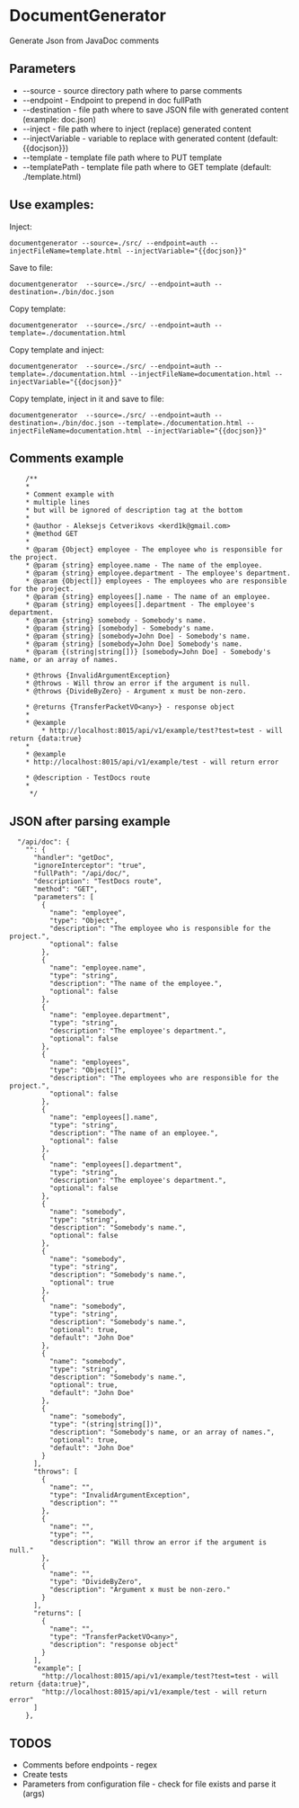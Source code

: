 # DocumentGenerator

Generate Json from JavaDoc comments

## Parameters

-   --source - source directory path where to parse comments
-   --endpoint - Endpoint to prepend in doc fullPath
-   --destination - file path where to save JSON file with generated content (example: doc.json)
-   --inject - file path where to inject (replace) generated content
-   --injectVariable - variable to replace with generated content (default: {{docjson}})
-   --template - template file path where to PUT template
-   --templatePath - template file path where to GET template (default: ./template.html)

## Use examples:

Inject:

`documentgenerator --source=./src/ --endpoint=auth --injectFileName=template.html --injectVariable="{{docjson}}"`

Save to file:

`documentgenerator  --source=./src/ --endpoint=auth --destination=./bin/doc.json`

Copy template:

`documentgenerator  --source=./src/ --endpoint=auth --template=./documentation.html`

Copy template and inject:

`documentgenerator  --source=./src/ --endpoint=auth --template=./documentation.html --injectFileName=documentation.html --injectVariable="{{docjson}}"`

Copy template, inject in it and save to file:

`documentgenerator  --source=./src/ --endpoint=auth --destination=./bin/doc.json --template=./documentation.html --injectFileName=documentation.html --injectVariable="{{docjson}}"`

## Comments example

```
	/**
    *
    * Comment example with
    * multiple lines
    * but will be ignored of description tag at the bottom
    *
    * @author - Aleksejs Cetverikovs <kerd1k@gmail.com>
    * @method GET
    *
    * @param {Object} employee - The employee who is responsible for the project.
    * @param {string} employee.name - The name of the employee.
    * @param {string} employee.department - The employee's department.
    * @param {Object[]} employees - The employees who are responsible for the project.
    * @param {string} employees[].name - The name of an employee.
    * @param {string} employees[].department - The employee's department.
    * @param {string} somebody - Somebody's name.
    * @param {string} [somebody] - Somebody's name.
    * @param {string} [somebody=John Doe] - Somebody's name.
    * @param {string} [somebody=John Doe] Somebody's name.
    * @param {(string|string[])} [somebody=John Doe] - Somebody's name, or an array of names.

    * @throws {InvalidArgumentException}
    * @throws - Will throw an error if the argument is null.
    * @throws {DivideByZero} - Argument x must be non-zero.

    * @returns {TransferPacketVO<any>} - response object
    *
    * @example
		* http://localhost:8015/api/v1/example/test?test=test - will return {data:true}
    *
    * @example
    * http://localhost:8015/api/v1/example/test - will return error

    * @description - TestDocs route
    *
	 */
```

## JSON after parsing example

```
  "/api/doc": {
    "": {
      "handler": "getDoc",
      "ignoreInterceptor": "true",
      "fullPath": "/api/doc/",
      "description": "TestDocs route",
      "method": "GET",
      "parameters": [
        {
          "name": "employee",
          "type": "Object",
          "description": "The employee who is responsible for the project.",
          "optional": false
        },
        {
          "name": "employee.name",
          "type": "string",
          "description": "The name of the employee.",
          "optional": false
        },
        {
          "name": "employee.department",
          "type": "string",
          "description": "The employee's department.",
          "optional": false
        },
        {
          "name": "employees",
          "type": "Object[]",
          "description": "The employees who are responsible for the project.",
          "optional": false
        },
        {
          "name": "employees[].name",
          "type": "string",
          "description": "The name of an employee.",
          "optional": false
        },
        {
          "name": "employees[].department",
          "type": "string",
          "description": "The employee's department.",
          "optional": false
        },
        {
          "name": "somebody",
          "type": "string",
          "description": "Somebody's name.",
          "optional": false
        },
        {
          "name": "somebody",
          "type": "string",
          "description": "Somebody's name.",
          "optional": true
        },
        {
          "name": "somebody",
          "type": "string",
          "description": "Somebody's name.",
          "optional": true,
          "default": "John Doe"
        },
        {
          "name": "somebody",
          "type": "string",
          "description": "Somebody's name.",
          "optional": true,
          "default": "John Doe"
        },
        {
          "name": "somebody",
          "type": "(string|string[])",
          "description": "Somebody's name, or an array of names.",
          "optional": true,
          "default": "John Doe"
        }
      ],
      "throws": [
        {
          "name": "",
          "type": "InvalidArgumentException",
          "description": ""
        },
        {
          "name": "",
          "type": "",
          "description": "Will throw an error if the argument is null."
        },
        {
          "name": "",
          "type": "DivideByZero",
          "description": "Argument x must be non-zero."
        }
      ],
      "returns": [
        {
          "name": "",
          "type": "TransferPacketVO<any>",
          "description": "response object"
        }
      ],
      "example": [
        "http://localhost:8015/api/v1/example/test?test=test - will return {data:true}",
        "http://localhost:8015/api/v1/example/test - will return error"
      ]
    },
```

## TODOS

-   Comments before endpoints - regex
-   Create tests
-   Parameters from configuration file - check for file exists and parse it (args)
